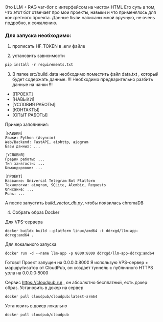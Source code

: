 Это LLM + RAG чат-бот с интерфейсом на чистом HTML
Его суть в том, что этот бот отвечает про мои проекты, навыки и
что применялось для конкретного проекта. Данные были написаны мной
вручную, не очень подробно, к сожалению.

### Для запуска необходимо:

1. прописать HF_TOKEN в .env файле

2. установить зависимости 

```python
pip install -r requirements.txt
```

3. В папке src/build_data необходимо поместить файл data.txt , который будет содержать данные. !!! Необходимо предварительно разбить данные на чанки !!!

- [ПРОЕКТ]
- [НАВЫКИ]
- [УСЛОВИЯ РАБОТЫ]
- [КОНТАКТЫ]
- [ОПЫТ РАБОТЫ]

Пример заполнения:
```
[НАВЫКИ]
Языки: Python (Asyncio)
Web/Backend: FastAPI, aiohttp, aiogram
Базы данных: ...

[УСЛОВИЯ]
График работы: ...
Тип занятости: ...
Командировки: ...

[ПРОЕКТ]
Название: Universal Telegram Bot Platform
Технологии: aiogram, SQLite, Alembic, Requests
Описание: ...
Роль: ...
```

А после запустить *build_vector_db.py*, чтобы появилась chromaDB

4. Собрать образ Docker

Для VPS-сервера
```
docker buildx build --platform linux/amd64 -t ddrxgd/llm-app-ddrxg:amd64 .
```

Для локального запуска
```
docker run -d --name llm-app -p 8000:8000 ddrxgd/llm-app-ddrxg:amd64
```

Готово! Проект запущен на 0.0.0.0:8000
Я использую VPS-сервер + маршрутизатор от CloudPub, он создает туннель
с публичного HTTPS урла на 0.0.0.0:8000

Сервис https://cloudpub.ru/ , он абсолютно бесплатный, есть докер образ.
Установить в докер на сервер
```
docker pull cloudpub/cloudpub:latest-arm64
```
Установить в докер локально
```
docker pull cloudpub/cloudpub
```